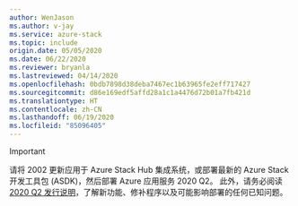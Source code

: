 ```yaml
---
author: WenJason
ms.author: v-jay
ms.service: azure-stack
ms.topic: include
origin.date: 05/05/2020
ms.date: 06/22/2020
ms.reviewer: bryanla
ms.lastreviewed: 04/14/2020
ms.openlocfilehash: 0bdb7898d38deba7467ec1b63965fe2eff717427
ms.sourcegitcommit: d86e169edf5affd28a1c1a4476d72b01a7fb421d
ms.translationtype: HT
ms.contentlocale: zh-CN
ms.lasthandoff: 06/19/2020
ms.locfileid: "85096405"
---
```

<!-- TODO - update AzS Hub build number, App Service RP version number, corresponding App Service release notes text/link -->
> [!IMPORTANT]
> 请将 2002 更新应用于 Azure Stack Hub 集成系统，或部署最新的 Azure Stack 开发工具包 (ASDK)，然后部署 Azure 应用服务 2020 Q2。 此外，请务必阅读 [2020 Q2 发行说明](../operator/app-service-release-notes-2020-Q2.md)，了解新功能、修补程序以及可能影响部署的任何已知问题。